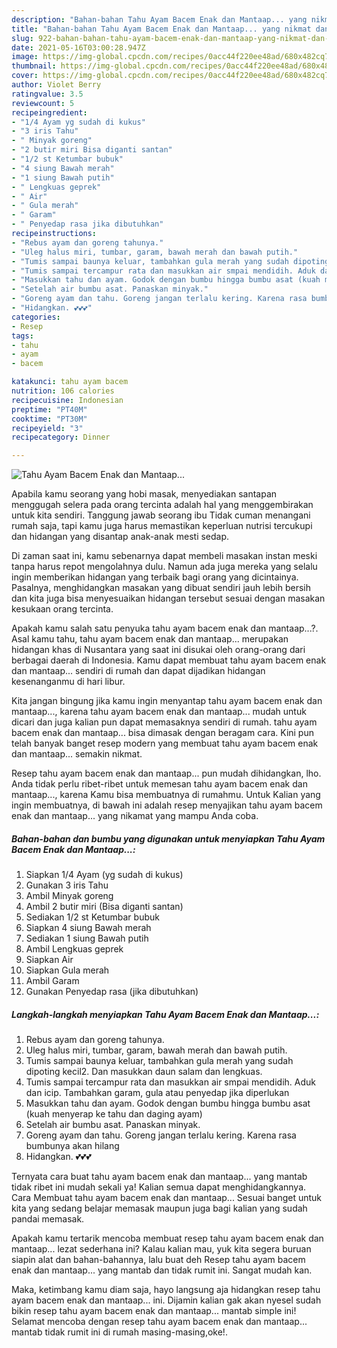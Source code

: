 ```yaml
---
description: "Bahan-bahan Tahu Ayam Bacem Enak dan Mantaap... yang nikmat dan Mudah Dibuat"
title: "Bahan-bahan Tahu Ayam Bacem Enak dan Mantaap... yang nikmat dan Mudah Dibuat"
slug: 922-bahan-bahan-tahu-ayam-bacem-enak-dan-mantaap-yang-nikmat-dan-mudah-dibuat
date: 2021-05-16T03:00:28.947Z
image: https://img-global.cpcdn.com/recipes/0acc44f220ee48ad/680x482cq70/tahu-ayam-bacem-enak-dan-mantaap-foto-resep-utama.jpg
thumbnail: https://img-global.cpcdn.com/recipes/0acc44f220ee48ad/680x482cq70/tahu-ayam-bacem-enak-dan-mantaap-foto-resep-utama.jpg
cover: https://img-global.cpcdn.com/recipes/0acc44f220ee48ad/680x482cq70/tahu-ayam-bacem-enak-dan-mantaap-foto-resep-utama.jpg
author: Violet Berry
ratingvalue: 3.5
reviewcount: 5
recipeingredient:
- "1/4 Ayam yg sudah di kukus"
- "3 iris Tahu"
- " Minyak goreng"
- "2 butir miri Bisa diganti santan"
- "1/2 st Ketumbar bubuk"
- "4 siung Bawah merah"
- "1 siung Bawah putih"
- " Lengkuas geprek"
- " Air"
- " Gula merah"
- " Garam"
- " Penyedap rasa jika dibutuhkan"
recipeinstructions:
- "Rebus ayam dan goreng tahunya."
- "Uleg halus miri, tumbar, garam, bawah merah dan bawah putih."
- "Tumis sampai baunya keluar, tambahkan gula merah yang sudah dipoting kecil2. Dan masukkan daun salam dan lengkuas."
- "Tumis sampai tercampur rata dan masukkan air smpai mendidih. Aduk dan icip. Tambahkan garam, gula atau penyedap jika diperlukan"
- "Masukkan tahu dan ayam. Godok dengan bumbu hingga bumbu asat (kuah menyerap ke tahu dan daging ayam)"
- "Setelah air bumbu asat. Panaskan minyak."
- "Goreng ayam dan tahu. Goreng jangan terlalu kering. Karena rasa bumbunya akan hilang"
- "Hidangkan. 💕💕💕"
categories:
- Resep
tags:
- tahu
- ayam
- bacem

katakunci: tahu ayam bacem 
nutrition: 106 calories
recipecuisine: Indonesian
preptime: "PT40M"
cooktime: "PT30M"
recipeyield: "3"
recipecategory: Dinner

---
```



![Tahu Ayam Bacem Enak dan Mantaap...](https://img-global.cpcdn.com/recipes/0acc44f220ee48ad/680x482cq70/tahu-ayam-bacem-enak-dan-mantaap-foto-resep-utama.jpg)

Apabila kamu seorang yang hobi masak, menyediakan santapan menggugah selera pada orang tercinta adalah hal yang menggembirakan untuk kita sendiri. Tanggung jawab seorang ibu Tidak cuman menangani rumah saja, tapi kamu juga harus memastikan keperluan nutrisi tercukupi dan hidangan yang disantap anak-anak mesti sedap.

Di zaman  saat ini, kamu sebenarnya dapat membeli masakan instan meski tanpa harus repot mengolahnya dulu. Namun ada juga mereka yang selalu ingin memberikan hidangan yang terbaik bagi orang yang dicintainya. Pasalnya, menghidangkan masakan yang dibuat sendiri jauh lebih bersih dan kita juga bisa menyesuaikan hidangan tersebut sesuai dengan masakan kesukaan orang tercinta. 



Apakah kamu salah satu penyuka tahu ayam bacem enak dan mantaap...?. Asal kamu tahu, tahu ayam bacem enak dan mantaap... merupakan hidangan khas di Nusantara yang saat ini disukai oleh orang-orang dari berbagai daerah di Indonesia. Kamu dapat membuat tahu ayam bacem enak dan mantaap... sendiri di rumah dan dapat dijadikan hidangan kesenanganmu di hari libur.

Kita jangan bingung jika kamu ingin menyantap tahu ayam bacem enak dan mantaap..., karena tahu ayam bacem enak dan mantaap... mudah untuk dicari dan juga kalian pun dapat memasaknya sendiri di rumah. tahu ayam bacem enak dan mantaap... bisa dimasak dengan beragam cara. Kini pun telah banyak banget resep modern yang membuat tahu ayam bacem enak dan mantaap... semakin nikmat.

Resep tahu ayam bacem enak dan mantaap... pun mudah dihidangkan, lho. Anda tidak perlu ribet-ribet untuk memesan tahu ayam bacem enak dan mantaap..., karena Kamu bisa membuatnya di rumahmu. Untuk Kalian yang ingin membuatnya, di bawah ini adalah resep menyajikan tahu ayam bacem enak dan mantaap... yang nikamat yang mampu Anda coba.

<!--inarticleads1-->

##### Bahan-bahan dan bumbu yang digunakan untuk menyiapkan Tahu Ayam Bacem Enak dan Mantaap...:

1. Siapkan 1/4 Ayam (yg sudah di kukus)
1. Gunakan 3 iris Tahu
1. Ambil  Minyak goreng
1. Ambil 2 butir miri (Bisa diganti santan)
1. Sediakan 1/2 st Ketumbar bubuk
1. Siapkan 4 siung Bawah merah
1. Sediakan 1 siung Bawah putih
1. Ambil  Lengkuas geprek
1. Siapkan  Air
1. Siapkan  Gula merah
1. Ambil  Garam
1. Gunakan  Penyedap rasa (jika dibutuhkan)




<!--inarticleads2-->

##### Langkah-langkah menyiapkan Tahu Ayam Bacem Enak dan Mantaap...:

1. Rebus ayam dan goreng tahunya.
1. Uleg halus miri, tumbar, garam, bawah merah dan bawah putih.
1. Tumis sampai baunya keluar, tambahkan gula merah yang sudah dipoting kecil2. Dan masukkan daun salam dan lengkuas.
1. Tumis sampai tercampur rata dan masukkan air smpai mendidih. Aduk dan icip. Tambahkan garam, gula atau penyedap jika diperlukan
1. Masukkan tahu dan ayam. Godok dengan bumbu hingga bumbu asat (kuah menyerap ke tahu dan daging ayam)
1. Setelah air bumbu asat. Panaskan minyak.
1. Goreng ayam dan tahu. Goreng jangan terlalu kering. Karena rasa bumbunya akan hilang
1. Hidangkan. 💕💕💕




Ternyata cara buat tahu ayam bacem enak dan mantaap... yang mantab tidak ribet ini mudah sekali ya! Kalian semua dapat menghidangkannya. Cara Membuat tahu ayam bacem enak dan mantaap... Sesuai banget untuk kita yang sedang belajar memasak maupun juga bagi kalian yang sudah pandai memasak.

Apakah kamu tertarik mencoba membuat resep tahu ayam bacem enak dan mantaap... lezat sederhana ini? Kalau kalian mau, yuk kita segera buruan siapin alat dan bahan-bahannya, lalu buat deh Resep tahu ayam bacem enak dan mantaap... yang mantab dan tidak rumit ini. Sangat mudah kan. 

Maka, ketimbang kamu diam saja, hayo langsung aja hidangkan resep tahu ayam bacem enak dan mantaap... ini. Dijamin kalian gak akan nyesel sudah bikin resep tahu ayam bacem enak dan mantaap... mantab simple ini! Selamat mencoba dengan resep tahu ayam bacem enak dan mantaap... mantab tidak rumit ini di rumah masing-masing,oke!.

